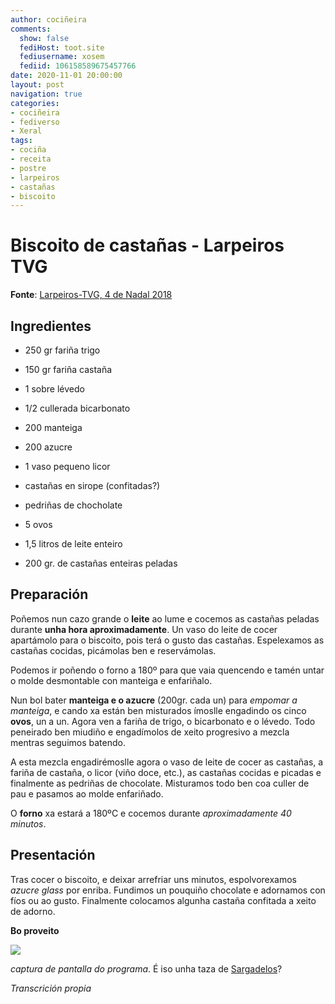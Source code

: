 ```yaml
---
author: cociñeira
comments:
  show: false
  fediHost: toot.site
  fediusername: xosem
  fediid: 106158589675457766
date: 2020-11-01 20:00:00
layout: post
navigation: true
categories:
- cociñeira
- fediverso
- Xeral
tags:
- cociña
- receita
- postre
- larpeiros
- castañas
- biscoito
---
```


# Biscoito de castañas - Larpeiros TVG


**Fonte**: [Larpeiros-TVG, 4 de Nadal 2018](http://www.crtvg.es/tvg/a-carta/verdinas-con-congro-e-mexillons-e-biscoito-de-castanas)

## Ingredientes

- 250 gr fariña trigo
- 150 gr fariña castaña
- 1 sobre lévedo
- 1/2 cullerada bicarbonato

- 200 manteiga
- 200 azucre

- 1 vaso pequeno licor

- castañas en sirope (confitadas?)
- pedriñas de chocholate
- 5 ovos

- 1,5 litros de leite enteiro
- 200 gr. de castañas enteiras peladas


## Preparación

Poñemos nun cazo grande o **leite** ao lume e cocemos as castañas peladas durante **unha hora aproximadamente**.  Un vaso do leite de cocer apartámolo para o biscoito, pois terá o gusto das castañas. Espelexamos as castañas cocidas, picámolas ben e reservámolas.

Podemos ir poñendo o forno a 180º para que vaia quencendo e tamén untar o molde desmontable con manteiga e enfariñalo.

Nun bol bater **manteiga e o azucre** (200gr. cada un) para _empomar a manteiga_, e cando xa están ben misturados ímoslle engadindo os cinco **ovos**, un a un. Agora ven a fariña de trigo, o bicarbonato e o lévedo. Todo peneirado ben miudiño e engadímolos de xeito progresivo a mezcla mentras seguimos batendo.

A esta mezcla engadirémoslle agora o vaso de leite de cocer as castañas, a fariña de castaña, o licor (viño doce, etc.), as castañas cocidas e picadas e finalmente as pedriñas de chocolate. Misturamos todo ben coa culler de pau e pasamos ao molde enfariñado.

O **forno** xa estará a 180ºC e cocemos durante _aproximadamente 40 minutos_.

## Presentación

Tras cocer o biscoito, e deixar arrefriar uns minutos, espolvorexamos _azucre glass_ por enriba. Fundimos un pouquiño chocolate e adornamos con fíos ou ao gusto. Finalmente colocamos algunha castaña confitada a xeito de adorno. 


**Bo proveito**

![](https://fediverse.blog/static/media/CD58818A-97D5-4F0E-1815-5CC5D35C4FBE.png)

_captura de pantalla do programa_. É iso unha taza de [Sargadelos](http://www.sargadelos.com/gl/)?

_Transcrición propia_









